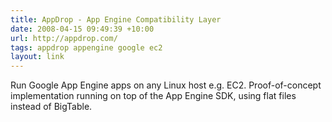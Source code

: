```yaml
---
title: AppDrop - App Engine Compatibility Layer
date: 2008-04-15 09:49:39 +10:00
url: http://appdrop.com/
tags: appdrop appengine google ec2
layout: link
---
```

Run Google App Engine apps on any Linux host e.g. EC2. Proof-of-concept implementation running on top of the App Engine SDK, using flat files instead of BigTable.
